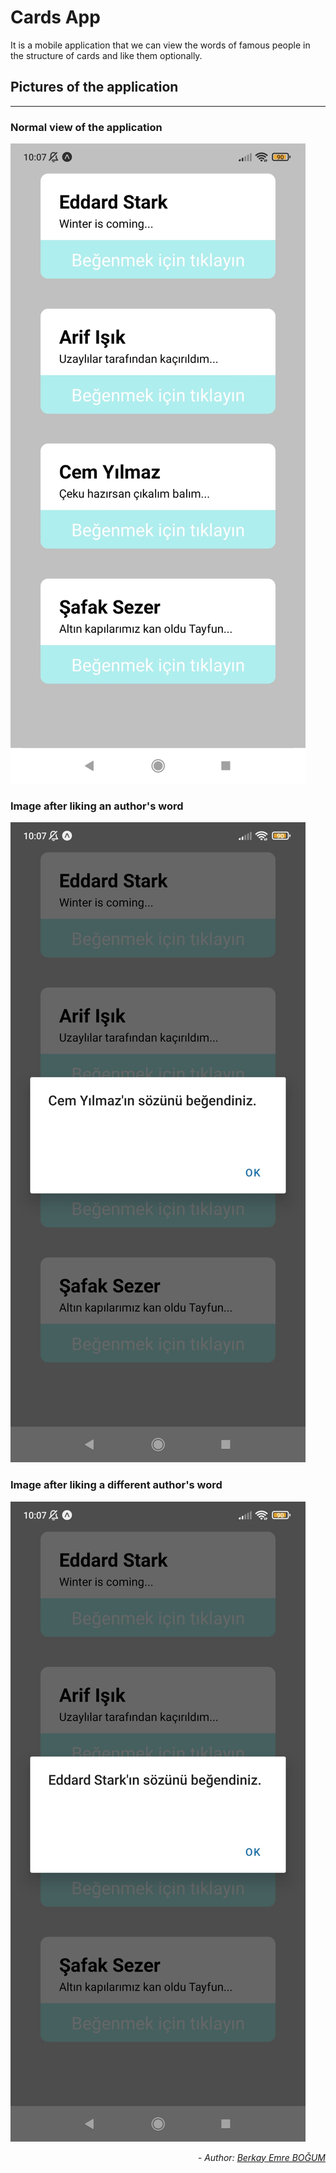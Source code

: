 # Cards App 

It is a mobile application that we can view the words of famous people in the structure of cards and like them optionally.

## Pictures of the application
------


### Normal view of the application
![NormalPic](./readme_images/normal_display.jfif)

### Image after liking an author's word
![NormalPic](./readme_images/after_liked_displayy.jfif)

### Image after liking a different author's word
![NormalPic](./readme_images/after_liked_display.jfif)

*<div align="end"> - Author: [Berkay Emre BOĞUM](https://www.linkedin.com/in/berkay-emre-bo%C4%9Fum-058782240/) </div>*
